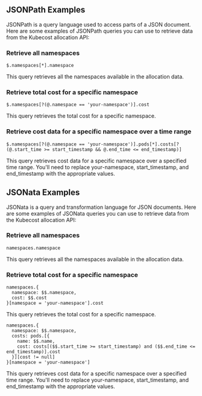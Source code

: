 ## JSONPath Examples

JSONPath is a query language used to access parts of a JSON document. Here are some examples of JSONPath queries you can use to retrieve data from the Kubecost allocation API:

### Retrieve all namespaces
```
$.namespaces[*].namespace
```
This query retrieves all the namespaces available in the allocation data.

### Retrieve total cost for a specific namespace
```
$.namespaces[?(@.namespace == 'your-namespace')].cost
```
This query retrieves the total cost for a specific namespace.

### Retrieve cost data for a specific namespace over a time range
```
$.namespaces[?(@.namespace == 'your-namespace')].pods[*].costs[?(@.start_time >= start_timestamp && @.end_time <= end_timestamp)]
```
This query retrieves cost data for a specific namespace over a specified time range. You'll need to replace your-namespace, start_timestamp, and end_timestamp with the appropriate values.

## JSONata Examples
JSONata is a query and transformation language for JSON documents. Here are some examples of JSONata queries you can use to retrieve data from the Kubecost allocation API:

### Retrieve all namespaces
```
namespaces.namespace
```
This query retrieves all the namespaces available in the allocation data.

### Retrieve total cost for a specific namespace
```
namespaces.{
  namespace: $$.namespace,
  cost: $$.cost
}[namespace = 'your-namespace'].cost
```
This query retrieves the total cost for a specific namespace.

```
namespaces.{
  namespace: $$.namespace,
  costs: pods.[{
    name: $$.name,
    cost: costs[($$.start_time >= start_timestamp) and ($$.end_time <= end_timestamp)].cost
  }][cost != null]
}[namespace = 'your-namespace']
```
This query retrieves cost data for a specific namespace over a specified time range. You'll need to replace your-namespace, start_timestamp, and end_timestamp with the appropriate values.
